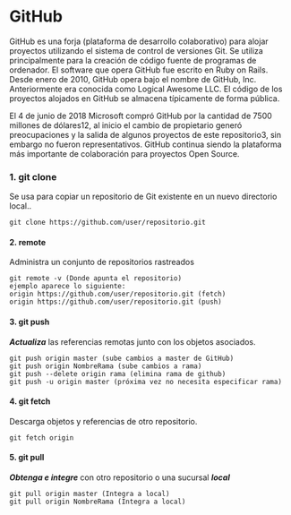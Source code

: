 # GitHub
GitHub es una forja (plataforma de desarrollo colaborativo) para alojar proyectos utilizando el sistema de control de versiones Git. Se utiliza principalmente para la creación de código fuente de programas de ordenador. El software que opera GitHub fue escrito en Ruby on Rails. Desde enero de 2010, GitHub opera bajo el nombre de GitHub, Inc. Anteriormente era conocida como Logical Awesome LLC. El código de los proyectos alojados en GitHub se almacena típicamente de forma pública.

El 4 de junio de 2018 Microsoft compró GitHub por la cantidad de 7500 millones de dólares1​2​, al inicio el cambio de propietario generó preocupaciones y la salida de algunos proyectos de este repositorio3​, sin embargo no fueron representativos. GitHub continua siendo la plataforma más importante de colaboración para proyectos Open Source.

### 1. git clone
Se usa para copiar un repositorio de Git existente en un nuevo directorio local..

~~~
git clone https://github.com/user/repositorio.git
~~~

#### 2. remote
Administra un conjunto de repositorios rastreados 

~~~
git remote -v (Donde apunta el repositorio)
ejemplo aparece lo siguiente:
origin https://github.com/user/repositorio.git (fetch)
origin https://github.com/user/repositorio.git (push)
~~~
#### 3. git push
___Actualiza___ las referencias remotas junto con los objetos asociados.

~~~
git push origin master (sube cambios a master de GitHub)
git push origin NombreRama (sube cambios a rama)
git push --delete origin rama (elimina rama de github)
git push -u origin master (próxima vez no necesita especificar rama)
~~~

#### 4. git fetch  
Descarga objetos y referencias de otro repositorio.
~~~
git fetch origin 
~~~

#### 5. git pull
___Obtenga e integre___ con otro repositorio o una sucursal ___local___

~~~
git pull origin master (Integra a local) 
git pull origin NombreRama (Integra a local)
~~~